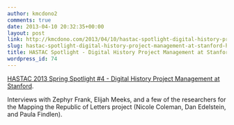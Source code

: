 ```yaml
---
author: kmcdono2
comments: true
date: 2013-04-10 20:32:35+00:00
layout: post
link: http://kmcdono.com/2013/04/10/hastac-spotlight-digital-history-project-management-at-stanford-hastac/
slug: hastac-spotlight-digital-history-project-management-at-stanford-hastac
title: HASTAC Spotlight - Digital History Project Management at Stanford | HASTAC
wordpress_id: 74
---
```


[HASTAC 2013 Spring Spotlight #4 - Digital History Project Management at Stanford](http://hastac.org/blogs/kmcdono2/2013/04/08/spring-spotlight-4-digital-history-project-management-stanford).

Interviews with Zephyr Frank, Elijah Meeks, and a few of the researchers for the Mapping the Republic of Letters project (Nicole Coleman, Dan Edelstein, and Paula Findlen). 